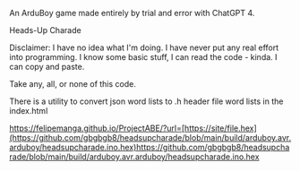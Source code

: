 An ArduBoy game made entirely by trial and error with ChatGPT 4.


Heads-Up Charade

Disclaimer: I have no idea what I'm doing. I have never put any real effort into programming. I know some basic stuff, I can read the code - kinda. I can copy and paste. 

Take any, all, or none of this code.

There is a utility to convert json word lists to .h header file word lists in the index.html 


https://felipemanga.github.io/ProjectABE/?url=[https://site/file.hex](https://github.com/gbgbgb8/headsupcharade/blob/main/build/arduboy.avr.arduboy/headsupcharade.ino.hex)https://github.com/gbgbgb8/headsupcharade/blob/main/build/arduboy.avr.arduboy/headsupcharade.ino.hex


